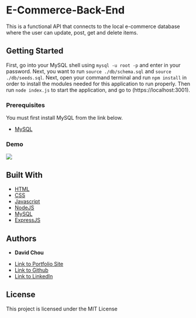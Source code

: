 # E-Commerce-Back-End

This is a functional API that connects to the local e-commerce database where the user can update, post, get and delete items.

## Getting Started

First, go into your MySQL shell using ```mysql -u root -p``` and enter in your password. Next, you want to run ```source ./db/schema.sql``` and  ``` source ./db/seeds.sql ```. Next, open your command terminal and run ```npm install``` in order to install the modules needed for this application to run properly. Then run ```node index.js``` to start the application, and go to (https://localhost:3001).


### Prerequisites

You must first install MySQL from the link below.

* [MySQL](https://dev.mysql.com/downloads/installer/)

### Demo

![](https://watch.screencastify.com/v/yb6B9OYcUnT7pBREdrdU)

## Built With

* [HTML](https://developer.mozilla.org/en-US/docs/Web/HTML)
* [CSS](https://developer.mozilla.org/en-US/docs/Web/CSS)
* [Javascript](https://developer.mozilla.org/en-US/docs/Web/JavaScript)
* [NodeJS](https://nodejs.org/en/docs/)
* [MySQL](https://www.mysql.com/)
* [ExpressJS](https://expressjs.com/)


## Authors

* **David Chou** 

- [Link to Portfolio Site](https://dazedchou.github.io/Updated-Portfolio)
- [Link to Github](https://github.com/dazedchou)
- [Link to LinkedIn](https://www.linkedin.com/in/davidchou99)


## License

This project is licensed under the MIT License 

